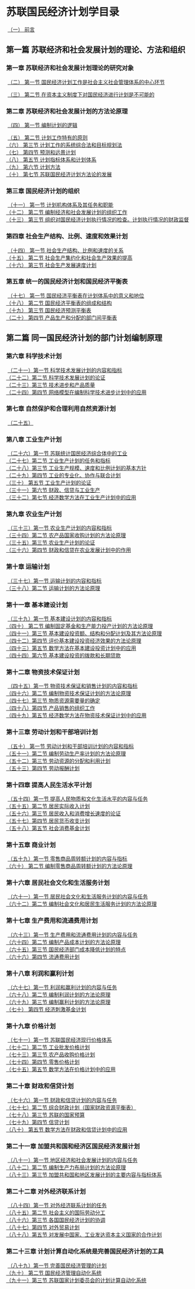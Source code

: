 # 苏联国民经济计划学目录

​		[（一）     前言](苏联国民经济计划学02.md)

## 第一篇  苏联经济和社会发展计划的理论、方法和组织

### 			第一章  苏联经济和社会发展计划理论的研究对象

​		[（二）      第一节    国民经济计划工作是社会主义社会管理体系的中心环节](苏联国民经济计划学02.md)

​		[（三）      第二节    在资本主义制度下对国民经济进行计划是不可能的](苏联国民经济计划学02.md)

### 			第二章  苏联经济和社会发展计划的方法论原理

​		[（四）      第一节    编制计划的逻辑](苏联国民经济计划学02.md)

​		[（五）      第二节    计划工作特有的原则](苏联国民经济计划学02.md)
​	
​		[（六）      第三节    计划工作的系统综合法和目标规划法](苏联国民经济计划学02.md)
​	
​		[（七）      第四节    预测和远景计划](苏联国民经济计划学02.md)
​	
​		[（八）      第五节    计划指标体系和计划体系](苏联国民经济计划学02.md)
​	
​		[（九）      第六节    计划方法](苏联国民经济计划学02.md)
​	
​		[（十）      第七节    苏联国民经济计划方法论的发展](苏联国民经济计划学02.md)

### 			第三章  国民经济计划的组织

​		[（十一）    第一节    计划机构体系及其任务和职能](苏联国民经济计划学02.md)
​	
​		[（十二）    第二节    编制经济和社会发展计划的组织工作](苏联国民经济计划学02.md)
​	
​		[（十三）    第三节    组织对国民经济计划执行情况的检查。计划执行情况的财政监督](苏联国民经济计划学02.md)

### 			第四章  社会生产结构、比例、速度和效果计划

​		[（十四）    第一节    社会生产结构、比例和速度的关系](苏联国民经济计划学02.md)
​	
​		[（十五）    第二节    社会生产集约化和社会生产效果的提高](苏联国民经济计划学02.md)
​	
​		[（十六）    第三节    社会生产发展速度计划](苏联国民经济计划学02.md)

### 			第五章  统一的国民经济计划和国民经济平衡表

​		[（十七）    第一节    国民经济平衡表在计划体系中的意义和地位](苏联国民经济计划学02.md)
​	
​		[（十八）    第二节    国民经济平衡表的组成和结构](苏联国民经济计划学02.md)
​	
​		[（十九）    第三节    国民经济预测平衡表](苏联国民经济计划学02.md)
​	
​		[（二十）    第四节    产品生产和分配的部门间平衡表](苏联国民经济计划学02.md)

## 第二篇 同一国民经济计划的部门计划编制原理

### 			第六章  科学技术计划

​		[（二十一）第一节    科学技术发展计划的内容和指标](苏联国民经济计划学02.md)
​	
​		[（二十二）第二节    科学技术发展计划的论证](苏联国民经济计划学02.md)
​	
​		[（二十三）第三节    技术进步和产品质量](苏联国民经济计划学02.md)
​	
​		[（二十四）第四节    网络模型在编制科学技术进步计划中的应用](苏联国民经济计划学02.md)

### 			第七章  自然保护和合理利用自然资源计划

​		[（二十五）](苏联国民经济计划学02.md)

### 			第八章  工业生产计划

​		[（二十六）第一节    苏联统计国民经济综合体中的工业](苏联国民经济计划学02.md)
​	
​		[（二十七）第二节    工业生产计划的任务和指标](苏联国民经济计划学02.md)
​	
​		[（二十八）第三节    工业生产规模、速度和比例计划的基本方针](苏联国民经济计划学02.md)
​	
​		[（二十九）第四节    工业的专业化、协作与联合计划](苏联国民经济计划学02.md)
​	
​		[（三十）    第五节    工业生产计划的论证](苏联国民经济计划学02.md)
​	
​		[（三十一）第六节    财政、信贷与工业生产](苏联国民经济计划学02.md)
​	
​		[（三十二）第七节    经济数学方法在工业生产计划中的应用](苏联国民经济计划学02.md)

### 			第九章  农业生产计划

​		[（三十三）第一节    农业生产计划的内容和指标](苏联国民经济计划学02.md)
​	
​		[（三十四）第二节    农产品国家收购计划的方法论原理](苏联国民经济计划学02.md)
​	
​		[（三十五）第三节    农业生产计划的论证](苏联国民经济计划学02.md)
​	
​		[（三十六）第四节    财政和信贷在农业发展计划中的作用](苏联国民经济计划学02.md)

### 			第十章  运输计划

​		[（三十七）第一节    运输计划的内容和指标](苏联国民经济计划学02.md)
​	
​		[（三十八）第二节    运输计划的方法论原理](苏联国民经济计划学02.md)

### 			第十一章    基本建设计划

​		[（三十九）第一节    基本建设计划的内容和指标](苏联国民经济计划学02.md)
​	
​		[（四十）    第二节    编制固定基金和生产能力投产计划的方法论原理](苏联国民经济计划学02.md)
​	
​		[（四十一）第三节    基本建设投资额、结构和分配计划及其方法论原理](苏联国民经济计划学02.md)
​	
​		[（四十二）第四节    评价基本建设投资经济效果的方法论原理](苏联国民经济计划学02.md)
​	
​		[（四十三）第五节    数学方法在基本建设投资计划中的应用](苏联国民经济计划学02.md)
​	
​		[（四十四）第六节    基本建设投资的拨款和长期贷款](苏联国民经济计划学02.md)

### 			第十二章    物资技术保证计划

​		[（四十五）第一节    物资技术保证和销售计划的内容和指标](苏联国民经济计划学02.md)
​	
​		[（四十六）第二节    编制物资技术保证计划的方法论原理](苏联国民经济计划学02.md)
​	
​		[（四十七）第三节    物质资源需要量的确定](苏联国民经济计划学02.md)
​	
​		[（四十八）第四节    产品销售的组织工作](苏联国民经济计划学02.md)
​	
​		[（四十九）第五节    经济数学方法在物资技术保证计划中的应用](苏联国民经济计划学02.md)

### 			第十三章    劳动计划和干部培训计划

​		[（五十）    第一节    劳动计划和干部培训计划的内容和指标](苏联国民经济计划学02.md)
​	
​		[（五十一）第二节    编制劳动生产率计划的方法论原理](苏联国民经济计划学02.md)
​	
​		[（五十二）第三节    劳动资源的分配和利用计划](苏联国民经济计划学02.md)
​	
​		[（五十三）第四节    劳动报酬计划](苏联国民经济计划学02.md)

### 			第十四章    提高人民生活水平计划

​		[（五十四）第一节    提高人民物质和文化生活水平的内容与任务](苏联国民经济计划学02.md)
​	
​		[（五十五）第二节    居民实际收入计划](苏联国民经济计划学02.md)
​	
​		[（五十六）第三节    居民收入和消费增长速度的论证](苏联国民经济计划学02.md)
​	
​		[（五十七）第四节    居民货币收支计划](苏联国民经济计划学02.md)
​	
​		[（五十八）第五节    社会消费基金计划](苏联国民经济计划学02.md)

### 			第十五章    商业计划

​		[（五十九）第一节    零售商品周转额计划的内容与指标](苏联国民经济计划学02.md)
​	
​		[（六十）    第二节    编制零售商品周转额计划的方法论原理](苏联国民经济计划学02.md)

### 			第十六章    居民社会文化和生活服务计划

​		[（六十一）第一节    居民社会文化和生活服务计划的内容与任务](苏联国民经济计划学02.md)
​	
​		[（六十二）第二节    编制社会文化和居民生活服务计划的方法论原理](苏联国民经济计划学02.md)

### 			第十七章    生产费用和流通费用计划

​		[（六十三）第一节    生产费用和流通费用计划的内容与任务](苏联国民经济计划学02.md)
​	
​		[（六十四）第二节    编制产品成本计划的方法论原理](苏联国民经济计划学02.md)
​	
​		[（六十五）第三节    国民经济部门成本降低计划的特点](苏联国民经济计划学02.md)
​	
​		[（六十六）第四节    流通费用计划](苏联国民经济计划学02.md)

### 			第十八章    利润和赢利计划

​		[（六十七）第一节    利润和赢利计划的内容与任务](苏联国民经济计划学02.md)
​	
​		[（六十八）第二节    编制利润计划的方法论原理](苏联国民经济计划学02.md)
​	
​		[（六十九）第三节    编制赢利计划的方法论原理](苏联国民经济计划学02.md)
​	
​		[（七十）    第四节    经济刺激基金计划](苏联国民经济计划学02.md)

### 			第十九章    价格计划

​		[（七十一）第一节    苏联国民经济现行价格体系](苏联国民经济计划学02.md)
​	
​		[（七十二）第二节    工业批发价格计划](苏联国民经济计划学02.md)
​	
​		[（七十三）第三节    农产品收购价格计划](苏联国民经济计划学02.md)
​	
​		[（七十四）第四节    零售价格计划](苏联国民经济计划学02.md)
​	
​		[（七十五）第五节    数学方法在价格计划中的应用](苏联国民经济计划学02.md)

### 			第二十章    财政和信贷计划

​		[（七十六）第一节    财政和信贷计划的内容与任务](苏联国民经济计划学02.md)
​	
​		[（七十七）第二节    综合财政计划（国家财政资源平衡表）](苏联国民经济计划学02.md)
​	
​		[（七十八）第三节    苏联的国家预算](苏联国民经济计划学02.md)
​	
​		[（七十九）第四节    信贷计划](苏联国民经济计划学02.md)
​	
​		[（八十）    第五节    数学方法在财政和信贷计划中的应用](苏联国民经济计划学02.md)

### 			第二十一章  加盟共和国和经济区国民经济发展计划

​		[（八十一）第一节    地区经济和社会发展计划的内容与任务](苏联国民经济计划学02.md)
​	
​		[（八十二）第二节    编制生产力布局计划的方法论原理](苏联国民经济计划学02.md)
​	
​		[（八十三）第三节    加盟共和国和地区发展计划的主要内容与指标体系](苏联国民经济计划学02.md)

### 			第二十二章  对外经济联系计划

​		[（八十四）第一节    对外经济联系计划的任务](苏联国民经济计划学02.md)
​	
​		[（八十五）第二节    社会主义的国际劳动分工](苏联国民经济计划学02.md)
​	
​		[（八十六）第三节    各国国民经济计划的协调](苏联国民经济计划学02.md)
​	
​		[（八十七）第四节    对外贸易计划](苏联国民经济计划学02.md)
​	
​		[（八十八）第五节    对发展中国家、工业发达资本主义国家的合作计划](苏联国民经济计划学02.md)

### 			第二十三章  计划计算自动化系统是完善国民经济计划的工具

​		[（八十九）第一节    完善国民经济管理的计划](苏联国民经济计划学02.md)
​	
​		[（九十）  第二节    国民经济管理自动化系统](苏联国民经济计划学02.md)
​	
​		[（九十一）第三节    苏联国家计划委员会的计划计算自动化系统](苏联国民经济计划学02.md)